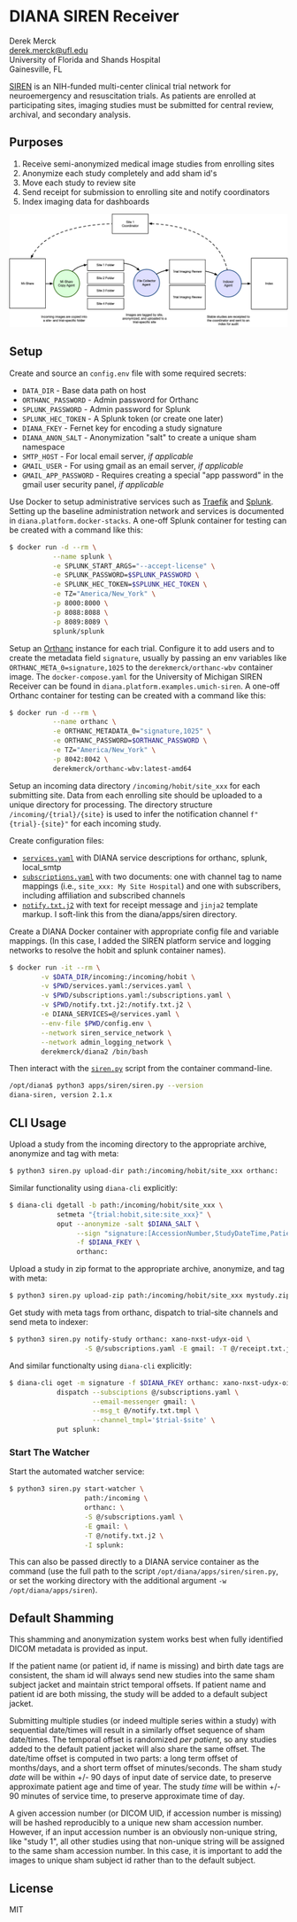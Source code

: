 # DIANA SIREN Receiver

Derek Merck  
<derek.merck@ufl.edu>  
University of Florida and Shands Hospital  
Gainesville, FL  

[SIREN][] is an NIH-funded multi-center clinical trial network for neuroemergency and resuscitation trials.  As patients are enrolled at participating sites, imaging studies must be submitted for central review, archival, and secondary analysis.


## Purposes

1. Receive semi-anonymized medical image studies from enrolling sites
2. Anonymize each study completely and add sham id's
3. Move each study to review site
4. Send receipt for submission to enrolling site and notify coordinators
5. Index imaging data for dashboards

![SIREN image review schema](siren_im_review.png)


## Setup

Create and source an `config.env` file with some required secrets:
  
  - `DATA_DIR` - Base data path on host
  - `ORTHANC_PASSWORD` - Admin password for Orthanc
  - `SPLUNK_PASSWORD` - Admin password for Splunk
  - `SPLUNK_HEC_TOKEN` - A Splunk token (or create one later)
  - `DIANA_FKEY` - Fernet key for encoding a study signature 
  - `DIANA_ANON_SALT` - Anonymization "salt" to create a unique sham namespace
  - `SMTP_HOST` - For local email server, _if applicable_
  - `GMAIL_USER` - For using gmail as an email server, _if applicable_
  - `GMAIL_APP_PASSWORD` - Requires creating a special "app password" in the gmail user security panel, _if applicable_

Use Docker to setup administrative services such as [Traefik][] and [Splunk][].  Setting up the baseline administration network and services is documented in `diana.platform.docker-stacks`.  A one-off Splunk container for testing can be created with a command like this:

```bash
$ docker run -d --rm \
           --name splunk \
           -e SPLUNK_START_ARGS="--accept-license" \
           -e SPLUNK_PASSWORD=$SPLUNK_PASSWORD \
           -e SPLUNK_HEC_TOKEN=$SPLUNK_HEC_TOKEN \
           -e TZ="America/New_York" \
           -p 8000:8000 \
           -p 8088:8088 \
           -p 8089:8089 \
           splunk/splunk
```

Setup an [Orthanc][] instance for each trial.  Configure it to add users and to create the metadata field `signature`, usually by passing an env variables like `ORTHANC_META_0=signature,1025` to the `derekmerck/orthanc-wbv` container image.  The `docker-compose.yaml` for the University of Michigan SIREN Receiver can be found in `diana.platform.examples.umich-siren`.  A one-off Orthanc container for testing can be created with a command like this:

```bash
$ docker run -d --rm \
           --name orthanc \
           -e ORTHANC_METADATA_0="signature,1025" \
           -e ORTHANC_PASSWORD=$ORTHANC_PASSWORD \
           -e TZ="America/New_York" \
           -p 8042:8042 \
           derekmerck/orthanc-wbv:latest-amd64
```

Setup an incoming data directory `/incoming/hobit/site_xxx` for each submitting site.  Data from each enrolling site should be uploaded to a unique directory for processing.  The directory structure `/incoming/{trial}/{site}` is used to infer the notification channel `f"{trial}-{site}"` for each incoming study.

Create configuration files:
  - [`services.yaml`](services.yaml) with DIANA service descriptions for orthanc, splunk, local_smtp
  - [`subscriptions.yaml`](subscriptions.yaml) with two documents: one with channel tag to name mappings (i.e., `site_xxx: My Site Hospital`) and one with subscribers, including affiliation and subscribed channels
  - [`notify.txt.j2`](notify.txt.j2) with text for receipt message and `jinja2` template markup.  I soft-link this from the diana/apps/siren directory.

Create a DIANA Docker container with appropriate config file and variable mappings.  (In this case, I added the SIREN platform service and logging networks to resolve the hobit and splunk container names).

```bash
$ docker run -it --rm \
        -v $DATA_DIR/incoming:/incoming/hobit \
        -v $PWD/services.yaml:/services.yaml \
        -v $PWD/subscriptions.yaml:/subscriptions.yaml \
        -v $PWD/notify.txt.j2:/notify.txt.j2 \
        -e DIANA_SERVICES=@/services.yaml \
        --env-file $PWD/config.env \
        --network siren_service_network \
        --network admin_logging_network \
        derekmerck/diana2 /bin/bash
```

Then interact with the [`siren.py`](siren.py) script from the container command-line.

```bash
/opt/diana$ python3 apps/siren/siren.py --version
diana-siren, version 2.1.x
```


## CLI Usage

Upload a study from the incoming directory to the appropriate archive, anonymize and tag with meta:

```bash
$ python3 siren.py upload-dir path:/incoming/hobit/site_xxx orthanc:
```

Similar functionality using `diana-cli` explicitly:

```bash
$ diana-cli dgetall -b path:/incoming/hobit/site_xxx \
            setmeta "{trial:hobit,site:site_xxx}" \
            oput --anonymize -salt $DIANA_SALT \
                 --sign "signature:[AccessionNumber,StudyDateTime,PatientName,trial,site]" \
                 -f $DIANA_FKEY \
                 orthanc:
```

Upload a study in zip format to the appropriate archive, anonymize, and tag with meta:

```bash
$ python3 siren.py upload-zip path:/incoming/hobit/site_xxx mystudy.zip orthanc:
```

Get study with meta tags from orthanc, dispatch to trial-site channels and send meta to indexer:

```bash
$ python3 siren.py notify-study orthanc: xano-nxst-udyx-oid \
                   -S @/subscriptions.yaml -E gmail: -T @/receipt.txt.j2 -I splunk:
```

And similar functionalty using `diana-cli` explicitly:

```bash
$ diana-cli oget -m signature -f $DIANA_FKEY orthanc: xano-nxst-udyx-oidx \
            dispatch --subsciptions @/subscriptions.yaml \
                     --email-messenger gmail: \
                     --msg_t @/notify.txt.tmpl \
                     --channel_tmpl='$trial-$site' \
            put splunk:
```

### Start The Watcher

Start the automated watcher service:

```bash
$ python3 siren.py start-watcher \
                   path:/incoming \
                   orthanc: \
                   -S @/subscriptions.yaml \
                   -E gmail: \
                   -T @/notify.txt.j2 \
                   -I splunk:
```

This can also be passed directly to a DIANA service container as the command (use the full path to the script `/opt/diana/apps/siren/siren.py`, or set the working directory with the additional argument `-w /opt/diana/apps/siren`).

## Default Shamming

This shamming and anonymization system works best when fully identified DICOM metadata is provided as input.  

If the patient name (or patient id, if name is missing) and birth date tags are consistent, the sham id will always send new studies into the same sham subject jacket and maintain strict temporal offsets.  If patient name and patient id are both missing, the study will be added to a default subject jacket.

Submitting multiple studies (or indeed multiple series within a study) with sequential date/times will result in a similarly offset sequence of sham date/times.  The temporal offset is randomized _per patient_, so any studies added to the default patient jacket will also share the same offset.  The date/time offset is computed in two parts: a long term offset of months/days, and a short term offset of minutes/seconds.  The sham study _date_ will be within +/- 90 days of input date of service date, to preserve approximate patient age and time of year.  The study _time_ will be within +/- 90 minutes of service time, to preserve approximate time of day.

A given accession number (or DICOM UID, if accession number is missing) will be hashed reproducibly to a unique new sham accession number.  However, if an input accession number is an obviously non-unique string, like "study 1", all other studies using that non-unique string will be assigned to the same sham accession number.  In this case, it is important to add the images to unique sham subject id rather than to the default subject.


## License

MIT

[SIREN]: https://siren.network
[Traefik]: https://traefik.io
[Splunk]:  https://www.splunk.com
[Orthanc]: https://www.orthanc-server.com

